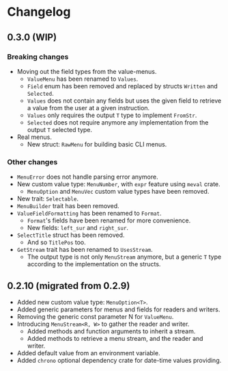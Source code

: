 # Changelog

## 0.3.0 (WIP)

### Breaking changes

* Moving out the field types from the value-menus.
  * `ValueMenu` has been renamed to `Values`.
  * `Field` enum has been removed and replaced by structs `Written` and `Selected`.
  * `Values` does not contain any fields but uses the given field to retrieve a value from the user at a given instruction.
  * `Values` only requires the output `T` type to implement `FromStr`.
  * `Selected` does not require anymore any implementation from the output `T` selected type.
* Real menus.
  * New struct: `RawMenu` for building basic CLI menus.

### Other changes

* `MenuError` does not handle parsing error anymore.
* New custom value type: `MenuNumber`, with `expr` feature using `meval` crate.
  * `MenuOption` and `MenuVec` custom value types have been removed.
* New trait: `Selectable`.
* `MenuBuilder` trait has been removed.
* `ValueFieldFormatting` has been renamed to `Format`.
  * `Format`'s fields have been renamed for more convenience.
  * New fields: `left_sur` and `right_sur`.
* `SelectTitle` struct has been removed.
  * And so `TitlePos` too.
* `GetStream` trait has been renamed to `UsesStream`.
  * The output type is not only `MenuStream` anymore, but a generic `T` type according to the implementation on the structs.

## 0.2.10 (migrated from 0.2.9)

* Added new custom value type: `MenuOption<T>`.
* Added generic parameters for menus and fields for readers and writers.
* Removing the generic const parameter N for `ValueMenu`.
* Introducing `MenuStream<R, W>` to gather the reader and writer.
  * Added methods and function arguments to inherit a stream.
  * Added methods to retrieve a menu stream, and the reader and writer.
* Added default value from an environment variable.
* Added `chrono` optional dependency crate for date-time values providing.